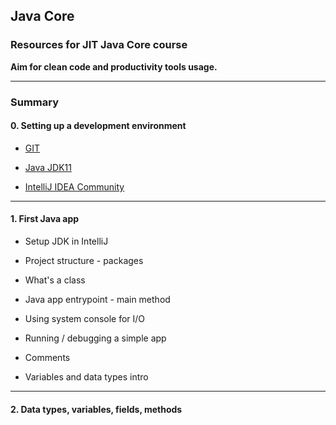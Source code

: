 ## Java Core

### Resources for **JIT Java Core** course

**Aim for clean code and productivity tools usage.**

***

### Summary

#### 0. Setting up a development environment

  - [GIT](https://git-scm.com/downloads)

  - [Java JDK11](https://www.oracle.com/java/technologies/javase-jdk11-downloads.html)
  
  - [IntelliJ IDEA Community](https://www.jetbrains.com/idea/download/#section=windows)
  
***
  
#### 1. First Java app
 
   - Setup JDK in IntelliJ
   
   - Project structure - packages
   
   - What's a class     
   
   - Java app entrypoint - main method

   - Using system console for I/O  
   
   - Running / debugging a simple app
   
   - Comments
   
   - Variables and data types intro
   
***
   
#### 2. Data types, variables, fields, methods
   
   

